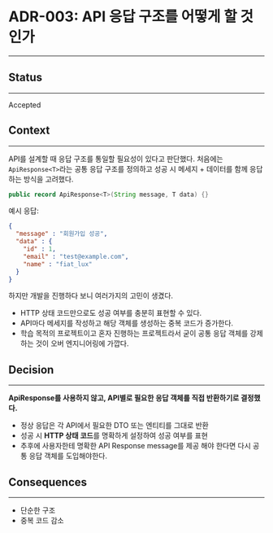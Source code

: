 # ADR-003: API 응답 구조를 어떻게 할 것인가
---

## Status
---  
Accepted

## Context
---
API를 설계할 때 응답 구조를 통일할 필요성이 있다고 판단했다.
처음에는 `ApiResponse<T>`라는 공통 응답 구조를 정의하고
성공 시 메세지 + 데이터를 함께 응답하는 방식을 고려했다.

```java
public record ApiResponse<T>(String message, T data) {}
```

예시 응답:
```json
{
  "message" : "회원가입 성공",
  "data" : {
    "id" : 1,
    "email" : "test@example.com",
    "name" : "fiat_lux"
  }
}
```

하지만 개발을 진행하다 보니 여러가지의 고민이 생겼다.
- HTTP 상태 코드만으로도 성공 여부를 충분히 표현할 수 있다.
- API마다 메세지를 작성하고 해당 객체를 생성하는 중복 코드가 증가한다.
- 학습 목적의 프로젝트이고 혼자 진행하는 프로젝트라서 굳이 공통 응답 객체를 강제하는 것이 오버 엔지니어링에 가깝다.


## Decision
---
**ApiResponse를 사용하지 않고, API별로 필요한 응답 객체를 직접 반환하기로 결정했다.**

- 정상 응답은 각 API에서 필요한 DTO 또는 엔티티를 그대로 반환
- 성공 시 **HTTP 상태 코드**를 명확하게 설정하여 성공 여부를 표현
- 추후에 사용자한테 명확한 API Response message를 제공 해야 한다면 다시 공통 응답 객체를 도입해야한다.

## Consequences
---

- 단순한 구조
- 중복 코드 감소